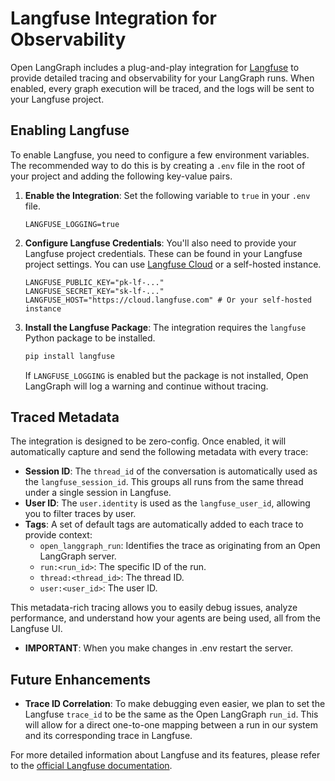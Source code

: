 # Langfuse Integration for Observability

Open LangGraph includes a plug-and-play integration for [Langfuse](https://langfuse.com/) to provide detailed tracing and observability for your LangGraph runs. When enabled, every graph execution will be traced, and the logs will be sent to your Langfuse project.

## Enabling Langfuse

To enable Langfuse, you need to configure a few environment variables. The recommended way to do this is by creating a `.env` file in the root of your project and adding the following key-value pairs.

1.  **Enable the Integration**: Set the following variable to `true` in your `.env` file.
    ```env
    LANGFUSE_LOGGING=true
    ```

2.  **Configure Langfuse Credentials**: You'll also need to provide your Langfuse project credentials. These can be found in your Langfuse project settings. You can use [Langfuse Cloud](https://cloud.langfuse.com) or a self-hosted instance.
    ```env
    LANGFUSE_PUBLIC_KEY="pk-lf-..."
    LANGFUSE_SECRET_KEY="sk-lf-..."
    LANGFUSE_HOST="https://cloud.langfuse.com" # Or your self-hosted instance
    ```

3.  **Install the Langfuse Package**: The integration requires the `langfuse` Python package to be installed.
    ```bash
    pip install langfuse
    ```
    If `LANGFUSE_LOGGING` is enabled but the package is not installed, Open LangGraph will log a warning and continue without tracing.

## Traced Metadata

The integration is designed to be zero-config. Once enabled, it will automatically capture and send the following metadata with every trace:

-   **Session ID**: The `thread_id` of the conversation is automatically used as the `langfuse_session_id`. This groups all runs from the same thread under a single session in Langfuse.
-   **User ID**: The `user.identity` is used as the `langfuse_user_id`, allowing you to filter traces by user.
-   **Tags**: A set of default tags are automatically added to each trace to provide context:
    -   `open_langgraph_run`: Identifies the trace as originating from an Open LangGraph server.
    -   `run:<run_id>`: The specific ID of the run.
    -   `thread:<thread_id>`: The thread ID.
    -   `user:<user_id>`: The user ID.

This metadata-rich tracing allows you to easily debug issues, analyze performance, and understand how your agents are being used, all from the Langfuse UI.
-   **IMPORTANT**: When you make changes in .env restart the server.

## Future Enhancements

-   **Trace ID Correlation**: To make debugging even easier, we plan to set the Langfuse `trace_id` to be the same as the Open LangGraph `run_id`. This will allow for a direct one-to-one mapping between a run in our system and its corresponding trace in Langfuse.

For more detailed information about Langfuse and its features, please refer to the [official Langfuse documentation](https://langfuse.com/docs). 